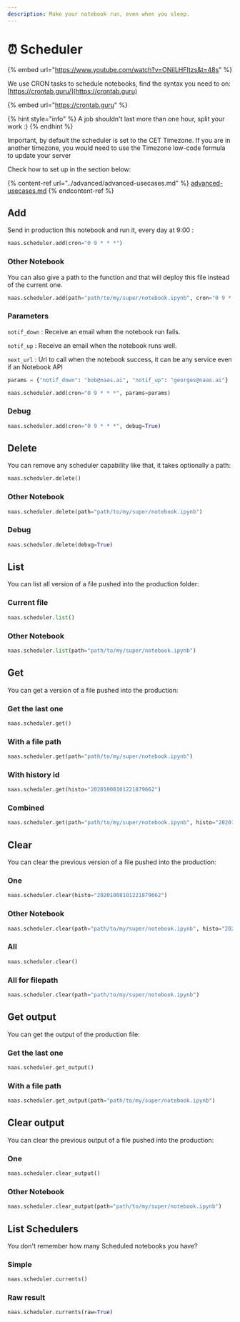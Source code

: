 ```yaml
---
description: Make your notebook run, even when you sleep.
---
```


# ⏰ Scheduler

{% embed url="https://www.youtube.com/watch?v=ONiILHFItzs&t=48s" %}

We use CRON tasks to schedule notebooks, find the syntax you need to on: [https://crontab.guru/](https://crontab.guru)

{% embed url="https://crontab.guru" %}

{% hint style="info" %}
A job shouldn't last more than one hour, split your work :)
{% endhint %}

Important, by default the scheduler is set to the CET Timezone. If you are in another timezone, you would need to use the Timezone low-code formula to update your server

Check how to set up in the section below:

{% content-ref url="../advanced/advanced-usecases.md" %}
[advanced-usecases.md](../advanced/advanced-usecases.md)
{% endcontent-ref %}

## Add

Send in production this notebook and run it, every day at 9:00 :

```python
naas.scheduler.add(cron="0 9 * * *")
```

### Other Notebook

You can also give a path to the function and that will deploy this file instead of the current one.

```python
naas.scheduler.add(path="path/to/my/super/notebook.ipynb", cron="0 9 * * *")
```

### Parameters

`notif_down` : Receive an email when the notebook run fails.

`notif_up` : Receive an email when the notebook runs well.

`next_url` : Url to call when the notebook success, it can be any service even if an Notebook API

```python
params = {"notif_down": "bob@naas.ai", "notif_up": "georges@naas.ai"}

naas.scheduler.add(cron="0 9 * * *", params=params)
```

### Debug

```python
naas.scheduler.add(cron="0 9 * * *", debug=True)
```

## Delete

You can remove any scheduler capability like that, it takes optionally a path:&#x20;

```python
naas.scheduler.delete()
```

### Other Notebook

```python
naas.scheduler.delete(path="path/to/my/super/notebook.ipynb")
```

### Debug

```python
naas.scheduler.delete(debug=True)
```



## List&#x20;

You can list all version of a file pushed into the production folder:

### Current file

```python
naas.scheduler.list()
```

### Other Notebook&#x20;

```python
naas.scheduler.list(path="path/to/my/super/notebook.ipynb")
```

## Get&#x20;

You can get a version of a file pushed into the production:

### Get the last one

```python
naas.scheduler.get()
```

### With a file path

```python
naas.scheduler.get(path="path/to/my/super/notebook.ipynb")
```

### With history id

```python
naas.scheduler.get(histo="20201008101221879662")
```

### Combined

```python
naas.scheduler.get(path="path/to/my/super/notebook.ipynb", histo="20201008101221879662")
```

## Clear

You can clear the previous version of a file pushed into the production:

### One

```python
naas.scheduler.clear(histo="20201008101221879662")
```

### Other Notebook

```python
naas.scheduler.clear(path="path/to/my/super/notebook.ipynb", histo="20201008101221879662")
```

### All

```python
naas.scheduler.clear()
```

### All for filepath

```python
naas.scheduler.clear(path="path/to/my/super/notebook.ipynb")
```

## Get output

You can get the output of the production file:

### Get the last one

```python
naas.scheduler.get_output()
```

### With a file path

```python
naas.scheduler.get_output(path="path/to/my/super/notebook.ipynb")
```

## Clear output

You can clear the previous output of a file pushed into the production:

### One

```python
naas.scheduler.clear_output()
```

### Other Notebook

```python
naas.scheduler.clear_output(path="path/to/my/super/notebook.ipynb")
```

## List Schedulers

You don't remember how many Scheduled notebooks you have?

### Simple

```python
naas.scheduler.currents()
```

### Raw result&#x20;

```python
naas.scheduler.currents(raw=True)
```

